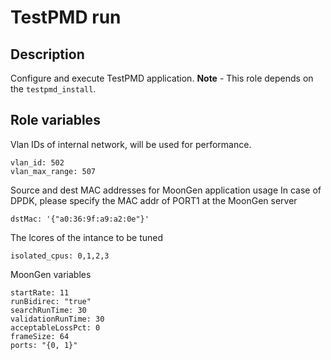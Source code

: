 # TestPMD run

## Description
Configure and execute TestPMD application.
**Note** - This role depends on the `testpmd_install`.

## Role variables
Vlan IDs of internal network, will be used for performance.
```
vlan_id: 502
vlan_max_range: 507
```

Source and dest MAC addresses for MoonGen application usage
In case of DPDK, please specify the MAC addr of PORT1 at the MoonGen server
```
dstMac: '{"a0:36:9f:a9:a2:0e"}'
```

The lcores of the intance to be tuned
```
isolated_cpus: 0,1,2,3
```

MoonGen variables
```
startRate: 11
runBidirec: "true"
searchRunTime: 30
validationRunTime: 30
acceptableLossPct: 0
frameSize: 64
ports: "{0, 1}"
```
